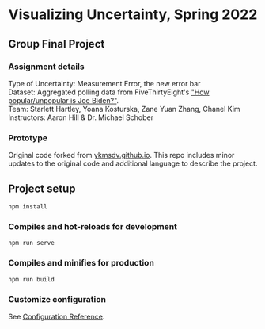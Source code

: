 # Visualizing Uncertainty, Spring 2022 

## Group Final Project
### Assignment details
Type of Uncertainty: Measurement Error, the new error bar
<br />Dataset: Aggregated polling data from FiveThirtyEight's ["How popular/unpopular is Joe Biden?"](https://projects.fivethirtyeight.com/biden-approval-rating/).
<br />Team: Starlett Hartley, Yoana Kosturska, Zane Yuan Zhang, Chanel Kim
<br />Instructors: Aaron Hill & Dr. Michael Schober

### Prototype
Original code forked from [ykmsdv.github.io](https://github.com/ykmsdv/ykmsdv.github.io/tree/master/source_code_error_bars). 
This repo includes minor updates to the original code and additional language to describe the project.


## Project setup
```
npm install
```

### Compiles and hot-reloads for development
```
npm run serve
```

### Compiles and minifies for production
```
npm run build
```

### Customize configuration
See [Configuration Reference](https://cli.vuejs.org/config/).

